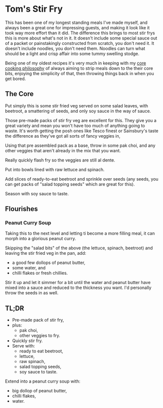 # Tom's Stir Fry

This has been one of my longest standing meals I've made myself, and always
been a great one for impressing guests, and making it look like it took way
more effort than it did. The difference this brings to most stir frys this is
more about what's not in it.  It doesn't include some special sauce out of a
packet or painstakingly constructed from scratch, you don't need it.  It
doesn't include noodles, you don't need them.  Noodles can turn what should be
a light and crisp affair into some tummy swelling stodge.

Being one of my oldest recipes it's very much in keeping with my [core cooking
philosophy](./introduction.md#my-cooking-philosophy) of always aiming to strip
meals down to the their core bits, enjoying the simplicity of that, then
throwing things back in when you get bored.

## The Core

Put simply this is some stir fried veg served on some salad leaves, with
beetroot, a smattering of seeds, and only soy sauce in the way of sauce.

Those pre-made packs of stir fry veg are excellent for this.  They give you a
great variety and mean you won't have too much of anything going to waste.
It's worth getting the posh ones like Tesco finest or Sainsbury's taste the
difference as they've got all sorts of fancy veggies in,

Using that pre assembled pack as a base, throw in some pak choi, and any other
veggies that aren't already in the mix that you want.

Really quickly flash fry so the veggies are still al dente.

Put into bowls lined with raw lettuce and spinach.

Add slices of ready-to-eat beetroot and sprinkle over seeds (any seeds, you can
get packs of "salad topping seeds" which are great for this).

Season with soy sauce to taste.

## Flourishes

### Peanut Curry Soup

Taking this to the next level and letting ti become a more filling meal, it can
morph into a glorious peanut curry.

Skipping the "salad bits" of the above (the lettuce, spinach, beetroot) and
leaving the stir fried veg in the pan, add:
- a good few dollops of peanut butter,
- some water, and
- chilli flakes or fresh chillies.

Stir it up and let it simmer for a bit until the water and peanut butter have
mixed into a sauce and reduced to the thickness you want.  I'd personally throw
the seeds in as well.

## TL;DR

- Pre-made pack of stir fry,
- plus:
  - pak choi,
  - other veggies to fry.
- Quickly stir fry.
- Serve with:
  - ready to eat beetroot,
  - lettuce,
  - raw spinach,
  - salad topping seeds,
  - soy sauce to taste.

Extend into a peanut curry soup with:
  + big dollop of peanut butter,
  + chilli flakes,
  + water.
